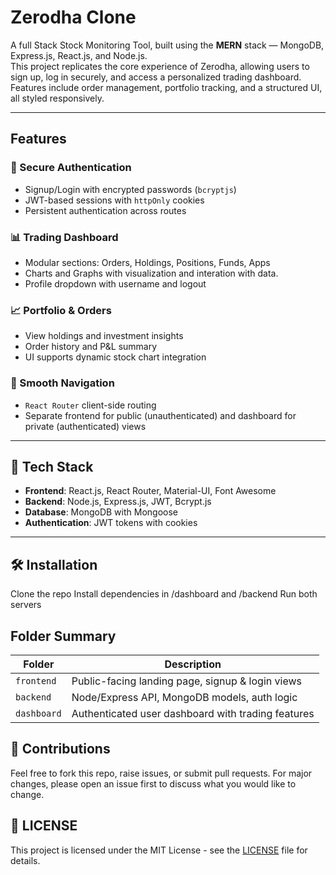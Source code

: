 # Zerodha Clone

A full Stack Stock Monitoring Tool, built using the **MERN** stack — MongoDB, Express.js, React.js, and Node.js.  
This project replicates the core experience of Zerodha, allowing users to sign up, log in securely, and access a personalized trading dashboard. Features include order management, portfolio tracking, and a structured UI, all styled responsively.

---

## Features

### 🔐 Secure Authentication

- Signup/Login with encrypted passwords (`bcryptjs`)
- JWT-based sessions with `httpOnly` cookies
- Persistent authentication across routes

### 📊 Trading Dashboard

- Modular sections: Orders, Holdings, Positions, Funds, Apps
- Charts and Graphs with visualization and interation with data.
- Profile dropdown with username and logout

### 📈 Portfolio & Orders

- View holdings and investment insights
- Order history and P&L summary
- UI supports dynamic stock chart integration

### 🔄 Smooth Navigation

- `React Router` client-side routing
- Separate frontend for public (unauthenticated) and dashboard for private (authenticated) views

---

## 🔧 Tech Stack

- **Frontend**: React.js, React Router, Material-UI, Font Awesome
- **Backend**: Node.js, Express.js, JWT, Bcrypt.js
- **Database**: MongoDB with Mongoose
- **Authentication**: JWT tokens with cookies

---

## 🛠️ Installation

Clone the repo
Install dependencies in /dashboard and /backend
Run both servers

## Folder Summary

| Folder      | Description                                        |
| ----------- | -------------------------------------------------- |
| `frontend`  | Public-facing landing page, signup & login views   |
| `backend`   | Node/Express API, MongoDB models, auth logic       |
| `dashboard` | Authenticated user dashboard with trading features |

## 🤝 Contributions

Feel free to fork this repo, raise issues, or submit pull requests.
For major changes, please open an issue first to discuss what you would like to change.

## 📄 LICENSE

This project is licensed under the MIT License - see the [LICENSE](LICENSE) file for details.
